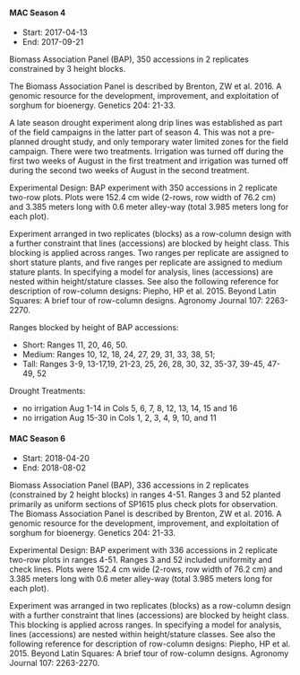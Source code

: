 
####  MAC Season 4 

 * Start: 2017-04-13 
 * End: 2017-09-21 

 Biomass Association Panel (BAP), 350 accessions in 2 replicates constrained by 3 height blocks.  

The Biomass Association Panel is described by Brenton, ZW et al.  2016.  A genomic resource for the development, improvement, and exploitation of sorghum for bioenergy.  Genetics 204: 21-33. 

A late season drought experiment along drip lines was established as part of the field campaigns in the latter part of season 4. This was not a pre-planned drought study, and only temporary water limited zones for the field campaign. There were two treatments. Irrigation was turned off during the first two weeks of August in the first treatment and irrigation was turned off during the second two weeks of August in the second treatment. 

 Experimental Design:  BAP experiment with 350 accessions in 2 replicate two-row plots. Plots were 152.4 cm wide (2-rows, row width of 76.2 cm) and 3.385 meters long with 0.6 meter alley-way (total 3.985 meters long for each plot).
	
Experiment arranged in two replicates (blocks) as a row-column design with a further constraint that lines (accessions) are blocked by height class. This blocking is applied across ranges. Two ranges per replicate are assigned to short stature plants, and five ranges per replicate are assigned to medium stature plants. In specifying a model for analysis, lines (accessions) are nested within height/stature classes.  See also the following reference for description of row-column designs:  Piepho, HP et al. 2015.  Beyond Latin Squares: A brief tour of row-column designs.  Agronomy Journal 107: 2263-2270.
	
Ranges blocked by height of BAP accessions: 
* Short: Ranges 11, 20, 46, 50.
* Medium: Ranges 10, 12, 18, 24, 27, 29, 31, 33, 38, 51; 
* Tall: Ranges 3-9, 13-17,19, 21-23, 25, 26, 28, 30, 32, 35-37, 39-45, 47-49, 52

Drought Treatments:
* no irrigation Aug 1-14 in Cols 5, 6, 7, 8, 12, 13, 14, 15 and 16
* no irrigation Aug 15-30 in Cols 1, 2, 3, 4, 9, 10, and 11
 


####  MAC Season 6 

 * Start: 2018-04-20 
 * End: 2018-08-02 

 Biomass Association Panel (BAP), 336 accessions in 2 replicates (constrained by 2 height blocks) in ranges 4-51.  Ranges 3 and 52 planted primarily as uniform sections of SP1615 plus check plots for observation.  The Biomass Association Panel is described by Brenton, ZW et al. 2016. A genomic resource for the development, improvement, and exploitation of sorghum for bioenergy. Genetics 204: 21-33. 

 Experimental Design:  BAP experiment with 336 accessions in 2 replicate two-row plots in ranges 4-51. Ranges 3 and 52 included uniformity and check lines. Plots were 152.4 cm wide (2-rows, row width of 76.2 cm) and 3.385 meters long with 0.6 meter alley-way (total 3.985 meters long for each plot).
	
Experiment was arranged in two replicates (blocks) as a row-column design with a further constraint that lines (accessions) are blocked by height class. This blocking is applied across ranges. In specifying a model for analysis, lines (accessions) are nested within height/stature classes.  See also the following reference for description of row-column designs:  Piepho, HP et al. 2015.  Beyond Latin Squares: A brief tour of row-column designs.  Agronomy Journal 107: 2263-2270. 

